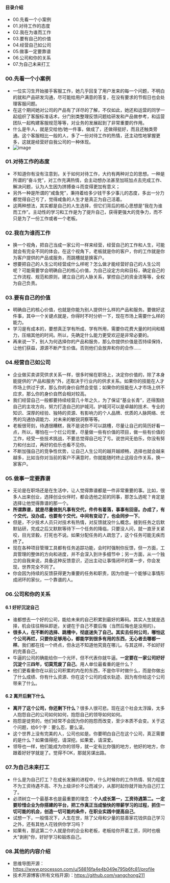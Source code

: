 #### 目录介绍
- 00.先看一个小案例
- 01.对待工作的态度
- 02.我在为谁而工作
- 03.要有自己的价值
- 04.经营自己如公司
- 05.做事一定要靠谱
- 06.公司和你的关系
- 07.为自己未来打工



### 00.先看一个小案例
- 一位实习生开始接手客服工作，她几乎回复了用户发来的每一个问题，不明白的就和产品研发沟通，尽可能给用户满意的答复，在没有要求的节假日也会处理客服问题。
- 在这个期间她对公司的产品有了详尽的了解，不仅如此，她还和运营的同学一起组织了客服标准话术，分门别类整理反馈问题给研发和产品做参考，和运营团队一起构建客服规范等等，对业务的发展起到了非常重要的作用。
- 什么是牛人，就是交给他/她一件事，做成了，还做得挺好，而且还触类旁通。这个客服相比一般的人，多了一份对待工作的热情，还主动性地掌握更多，这就是经营好自我公司的一种体现。
- ![image](https://img-blog.csdnimg.cn/4d4e7e08481c425bb359cdf734d0db7a.png)



### 01.对待工作的态度
- 不知道你有没有注意到，关于如何对待工作，大约有两种对立的思想。一种是所谓的“奋斗党”，对工作充满热情，会主动想办法甚至加班加点去完成工作、解决问题，认为人生因为拼搏奋斗而变得更加有意义；
- 另外一种是所谓的“咸鱼党”，秉持着给多少钱干多少事儿的态度，多出一分力都觉得自己亏了，觉得咸鱼的人生才是真正为自己活着。
- 这两种想法，其实都是自己的人生选择，但它们背后的核心思想是“我在为谁而工作”。主动性的学习和工作是为了提升自己，获得更强大的竞争力，而不只是为了一份工作或者一个老板。


### 02.我在为谁而工作
- 换一个视角，把自己当成一家公司一样来经营，经营自己的工作和人生，可能就会有完全不同的体会。在这个视角下，老板就是你的客户，你的工作就是你为客户提供的产品或服务，而跳槽就是换客户。
- 想要把自己的人生公司经营成什么样呢？怎么做才能经营好自己的人生公司呢？可能需要学会明确自己的核心价值，为自己设定方向和目标，确定自己的工作流程、规范和原则，建立自己的人脉关系，掌控自己的资金流等等，全权为自己负责。



### 03.要有自己的价值
- 明确自己的核心价值，也就是你能为别人提供什么样的产品和服务。要做好这件事，其中一个关键点就是，你得时不时分析一下，现在市场上需要什么样的能力。
- 学习是有成本的，要想真正学有所成、学有所用，需要你花费大量的时间和精力，压缩其他的时间。所以，先确定什么能力更受欢迎是非常必要的。
- 再来说一下，别人为何选择你的产品和服务，那么你提供价值是否持续保持，让他们获益，源源不断产生价值。否则他们会放弃和你的合作……



### 04.经营自己如公司
- 企业做买卖讲究供求关系一样，很多时候在职场上，决定你价值的，除了本身能提供的“产品和服务”外，还取决于行业内的供求关系。如果你的技能在人才市场上供过于求，那么你的身价自然会变低；如果你的技能在人才市场上供不应求，那么你的身价自然会相对较高。
- 我们经营自己一般都要持续经营几十年之久，为了保证“基业长青”，还得围绕自己的主攻方向，努力打造自己的护城河。护城河可以是卓越的技术、专业的知识、深厚的经验、独特的资源、有影响力的个人品牌、优质的人脉网络、优秀的沟通协调能力、对未来的敏锐洞察等等。
- 老板很苛刻，待遇很糟糕，我不是说你不可以跳槽，尽量让自己的简历好看一点，所以，哪怕在一个烂公司里，尽量做一些有价值的项目，做一些有价值的工作，经受一些技术挑战，不要总觉得自己吃了亏。说世间无伯乐，你没有努力和付出过，再好的伯乐也看不见你。
- 不断加强自己的竞争性优势，让自己人生公司的越开越顺畅，选择也就会越来越多，比如当你对当前的客户不满意时，你就能随时终止这段合作关系，换一家客户。



### 05.做事一定要靠谱
- 无论是在职场还是在生活中，让人觉得靠谱都是一件非常重要的事。比如，很多人出来创业，选择创业伙伴时，都会选他之前的同事，那怎么选呢？肯定是选择让他觉得靠谱的那一个。
- **所谓靠谱，就是尽量做到凡事有交代，件件有着落，事事有回音。办成了，有个交代，没办成，也要有个交代，中间有变动了，也会同步一下**。
- 但是，不少技术人员只对技术有热情，对反馈就没什么概念。接到任务之后默默钻研，完成之后又默默等待下一个任务的降临，只要没人问，就一直牙关紧咬，目光坚毅，打死也不说。如果分配任务的人疏忽了，这个任务可能无疾而终了。
- 现在各种项目管理工具都有任务追踪功能，会时时强制你反馈，但一方面，工具管理的整体的方向和进度，并不会深入到许多细节中；另一方面，从一个独立的自我来说，具备这种反馈意识，迈出主动让事情闭环的第一步，你会发现，世界完全不同了。
- 你会因为持续的反馈获得更为重要的任务和职责，因为你是一个能够让事情形成闭环的家伙，一个靠谱的人。



### 06.公司和你的关系
#### 6.1 好好沉淀自己
- 谁都想去一个好的公司，能给未来的自己积累到最好的筹码。其实人生就是选择，机会往往稍纵即逝，关键在于自己不要后悔（当然后悔也是没用的）。
- **很多人，在不断的选择、跳槽中，彻底迷失了自己。其实去任何公司，哪怕这个公司再烂，只要你足够用心，都能学到很多有用的东西，无心者去哪都一样**。我们都在找一个终点，但永远不知道他究竟在哪儿。与其这样，不如好好的完善自己。
- 牛逼的公司的确能给你一个光环，但不代表你就牛逼。**一定要在一家公司好好沉淀个三四年，切莫荒废了自己**。用人单位最看重的是什么？
- 他们更看重你在以前公司积累的内在的东西，不是你平时做什么，而是你做出了什么成绩、你有什么资源、你在这个公司的成长轨迹、因为有你给这个公司带来了什么。



#### 6.2 离开后剩下什么
- **离开了这个公司，你还剩下什么**？很多人很可悲。现在这个社会太浮躁，太多人抱怨自己的公司如何如何，抱怨自己的领导如何如何。
- 抱怨是徒劳的，他们经常不会因为你的抱怨而改变，至少本质不会变。关于这个问题，给6个字：要么忍，要么滚。
- 这个世界上没有完美的人，公司也如是。你要明白自己在这个公司，真正需要的是什么？如果值得挖，请深挖。如果爱，请深爱。
- 领导也一样，他们能成为你的领导，就一定有比你强的地方，他好的地方，你跟着好好学就是了。觉得不OK，那就另谋出路。



### 07.为自己未来打工
- 什么是为自己打工？在成长发展的进程中，什么时候你的工作热情、努力程度不为工资待遇不高、不为上级评价不公而减少，从那时起你就开始为自己打工了。
- 必须树立一个最基本也是最重要的理念：**个人成长第一，工资待遇第二。一定要珍惜企业为你搭建的平台，把工作真正当成愉快的带薪学习的过程，抓住一切可能的机会，创造一切可能的条件，在职业实践中提高自己**。
- 试想一下，一般情况下，人生在世，除了父母和少量的慈善家花钱供自己学习之外，还有其他人花钱供你学习吗？
- 如果有，那这第二个人就是你的企业和老板，老板给你开着工资，同时也极大"剥削"你，好好学习和锻炼自己。


### 08.其他的内容介绍
- 思维导图开源：https://www.processon.com/u/58816fa4e4b049e795b6fc81/profile
- 技术开源博客(所有文档开源)：https://github.com/yangchong211























